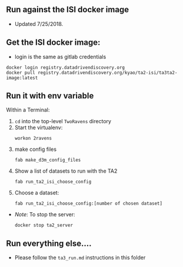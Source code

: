 ## Run against the ISI docker image

- Updated 7/25/2018.

## Get the ISI docker image:

 - login is the same as gitlab credentials

```
docker login registry.datadrivendiscovery.org
docker pull registry.datadrivendiscovery.org/kyao/ta2-isi/ta3ta2-image:latest
```

## Run it with env variable

Within a Terminal:
1. `cd` into the top-level `TwoRavens` directory
1. Start the virtualenv:
    ```
    workon 2ravens
    ```
1. make config files
    ```
    fab make_d3m_config_files
    ```
1. Show a list of datasets to run with the TA2
    ```
    fab run_ta2_isi_choose_config
    ```
1. Choose a dataset:
    ```
    fab run_ta2_isi_choose_config:[number of chosen dataset]
    ```

- *Note*: To stop the server:
    ```
    docker stop ta2_server
    ```

## Run everything else....

- Please follow the `ta3_run.md` instructions in this folder
